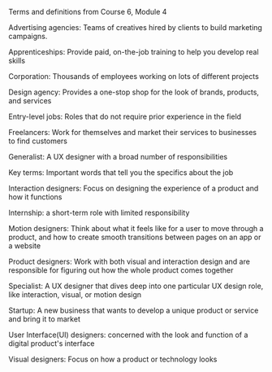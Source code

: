 Terms and definitions from Course 6, Module 4

Advertising agencies: Teams of creatives hired by clients to build marketing campaigns.

Apprenticeships: Provide paid, on-the-job training to help you develop real skills

Corporation: Thousands of employees working on lots of different projects

Design agency: Provides a one-stop shop for the look of brands, products, and services

Entry-level jobs: Roles that do not require prior experience in the field

Freelancers: Work for themselves and market their services to businesses to find customers

Generalist: A UX designer with a broad number of responsibilities

Key terms: Important words that tell you the specifics about the job

Interaction designers: Focus on designing the experience of a product and how it functions

Internship: a short-term role with limited responsibility

Motion designers: Think about what it feels like for a user to move through a product, and how to create smooth transitions between pages on an app or a website

Product designers: Work with both visual and interaction design and are responsible for figuring out how the whole product comes together

Specialist: A UX designer that dives deep into one particular UX design role, like interaction, visual, or motion design

Startup: A new business that wants to develop a unique product or service and bring it to market

User Interface(UI) designers: concerned with the look and function of a digital product's interface

Visual designers: Focus on how a product or technology looks